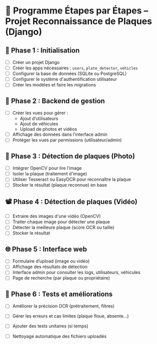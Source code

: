 # 📘 Programme Étapes par Étapes – Projet Reconnaissance de Plaques (Django)

## 🔰 Phase 1 : Initialisation

- [ ] Créer un projet Django
- [ ] Créer les apps nécessaires : `users`, `plate_detector`, `vehicles`
- [ ] Configurer la base de données (SQLite ou PostgreSQL)
- [ ] Configurer le système d'authentification utilisateur
- [ ] Créer les modèles et faire les migrations

## 🧱 Phase 2 : Backend de gestion

- [ ] Créer les vues pour gérer :
    - Ajout d’utilisateurs
    - Ajout de véhicules
    - Upload de photos et vidéos
- [ ] Affichage des données dans l’interface admin
- [ ] Protéger les vues par permissions (utilisateur/admin)

## 🧠 Phase 3 : Détection de plaques (Photo)

- [ ] Intégrer OpenCV pour lire l’image
- [ ] Isoler la plaque (traitement d’image)
- [ ] Utiliser Tesseract ou EasyOCR pour reconnaître la plaque
- [ ] Stocker le résultat (plaque reconnue) en base

## 📽️ Phase 4 : Détection de plaques (Vidéo)

- [ ] Extraire des images d'une vidéo (OpenCV)
- [ ] Traiter chaque image pour détecter une plaque
- [ ] Détecter la meilleure plaque (score OCR ou taille)
- [ ] Stocker le résultat

## 🌐 Phase 5 : Interface web

- [ ] Formulaire d’upload (image ou vidéo)
- [ ] Affichage des résultats de détection
- [ ] Interface admin pour consulter les logs, utilisateurs, véhicules
- [ ] Page de recherche (par plaque ou propriétaire)

## 🧪 Phase 6 : Tests et améliorations

- [ ] Améliorer la précision OCR (prétraitement, filtres)
- [ ] Gérer les erreurs et cas limites (plaque floue, absente…)
- [ ] Ajouter des tests unitaires (si temps)
- [ ] Nettoyage automatique des fichiers uploadés

